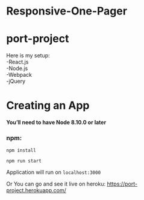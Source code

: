 # Responsive-One-Pager
# port-project

Here is my setup:<br>
  -React.js<br>
  -Node.js<br>
  -Webpack<br>
  -jQuery<br>
  
  
# Creating an App
<strong> You’ll need to have Node 8.10.0 or later</strong> <br>
  
### npm:
  
``` 
npm install 
```

```
npm run start
```

Application will run on `localhost:3000`

Or You can go and see it live on heroku:
https://port-project.herokuapp.com/
